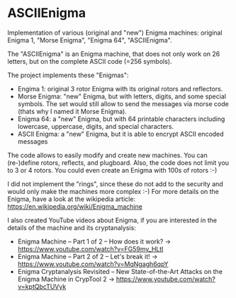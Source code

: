 # ASCIIEnigma
Implementation of various (original and "new") Enigma machines: original Enigma 1, "Morse Enigma", "Enigma 64", "ASCIIEnigma".

The "ASCIIEnigma" is an Enigma machine, that does not only work on 26 letters, but on the complete ASCII code (=256 symbols).

The project implements these "Enigmas":
* Engima 1: original 3 rotor Enigma with its original rotors and reflectors.
* Morse Enigma: "new" Enigma, but with letters, digits, and some special symbols. The set would still allow to send the messages via morse code (thats why I named it Morse Enigma).
* Enigma 64: a "new" Enigma, but with 64 printable characters including lowercase, uppercase, digits, and special characters.
* ASCII Enigma: a "new" Enigma, but it is able to encrypt ASCII encoded messages

The code allows to easily modify and create new machines. You can (re-)define rotors, reflects, and plugboard. Also, the code does not limit you to 3 or 4 rotors. You could even create an Enigma with 100s of rotors :-)

I did not implement the "rings", since these do not add to the security and would only make the machines more complex :-)
For more details on the Enigma, have a look at the wikipedia article: https://en.wikipedia.org/wiki/Enigma_machine

I also created YouTube videos about Enigma, if you are interested in the details of the machine and its cryptanalysis:
- Enigma Machine – Part 1 of 2 – How does it work? -> https://www.youtube.com/watch?v=FG59my_HLtI
- Enigma Machine – Part 2 of 2 – Let's break it! -> https://www.youtube.com/watch?v=MqNgagh6qpY
- Enigma Cryptanalysis Revisited – New State-of-the-Art Attacks on the Enigma Machine in CrypTool 2 -> https://www.youtube.com/watch?v=kptQbcTUVyk
